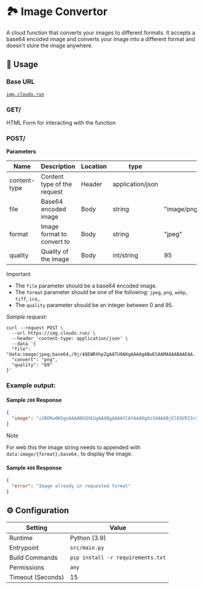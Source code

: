 # 🏞️ Image Convertor

A cloud function that converts your images to different formats. It accepts a base64 encoded image and converts your image into a different format and doesn't store the image anywhere.

## 🧰 Usage

### Base URL

[`img.cloudx.run`](https://img.cloudx.run/)

### GET/

HTML Form for interacting with the function

### POST/

**Parameters**

| Name         | Description                 | Location | type             | Sample Value                                                                             |
| ------------ | --------------------------- | -------- | ---------------- | ---------------------------------------------------------------------------------------- |
| content-type | Content type of the request | Header   | application/json |                                                                                          |
| file         | Base64 encoded image        | Body     | string           | "image/png;base64,iVBORw0KGgoAAAANSUhEUgAAABgAAAAYCAYAAADgdz34AAABjElEQVRIS+2VvUoDQRSGv" |
| format       | Image format to convert to  | Body     | string           | "jpeg"                                                                                   |
| quality      | Quality of the image        | Body     | int/string       | 95                                                                                       |

> [!IMPORTANT]
>
> - The `file` parameter should be a base64 encoded image.
> - The `format` parameter should be one of the following: `jpeg`, `png`, `webp`, `tiff`, `ico`,.
> - The `quality` parameter should be an integer between 0 and 95.

_Sample request:_

```curl
curl --request POST \
  --url https://img.cloudx.run/ \
  --header 'content-type: application/json' \
  --data '{
  "file": "data:image/jpeg;base64,/9j/4QEWRXhpZgAATU0AKgAAAAgABwESAAMAAAABAAEAA....",
  "convert": "png",
  "quality": "69"
}'
```

### Example output:

#### Sample `200` Response

```json
{
  "image": "iVBORw0KGgoAAAANSUhEUgAAABgAAAAYCAYAAADgdz34AAABjElEQVRIS+2VvUoDQRSGv"
}
```

> [!NOTE]
> For web this the image string needs to appended with `data:image/{format};base64,` to display the image.

#### Sample `400` Response

```json
{
  "error": "Image already in requested format"
}
```

## ⚙️ Configuration

| Setting           | Value                             |
| ----------------- | --------------------------------- |
| Runtime           | Python (3.9)                      |
| Entrypoint        | `src/main.py`                     |
| Build Commands    | `pip install -r requirements.txt` |
| Permissions       | `any`                             |
| Timeout (Seconds) | 15                                |

